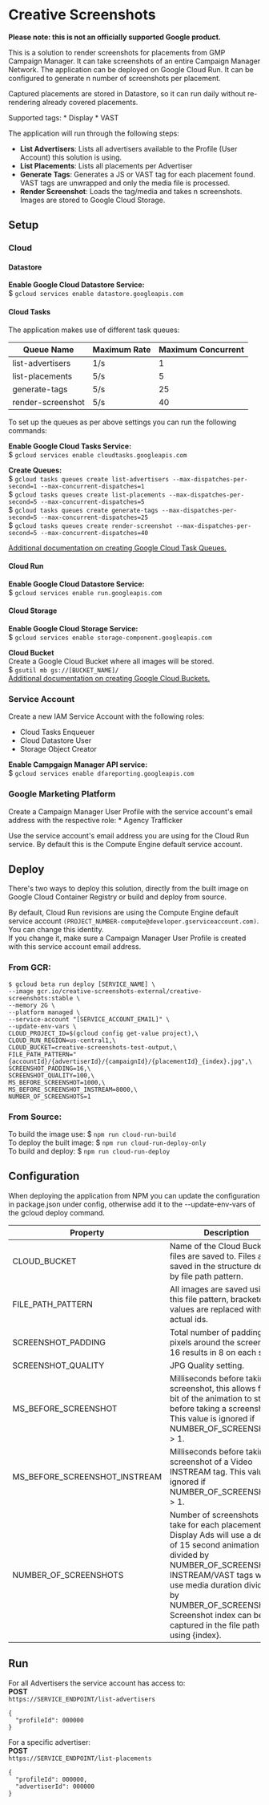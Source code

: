 # Creative Screenshots

**Please note: this is not an officially supported Google product.**

This is a solution to render screenshots for placements from GMP Campaign
Manager. It can take screenshots of an entire Campaign Manager Network. The
application can be deployed on Google Cloud Run. It can be configured to
generate n number of screenshots per placement.

Captured placements are stored in Datastore, so it can run daily without
re-rendering already covered placements.

Supported tags: * Display * VAST

The application will run through the following steps:<br />
* **List Advertisers**: Lists all advertisers available to the Profile
 (User Account) this solution is using.
* **List Placements**: Lists all placements per Advertiser
* **Generate Tags**: Generates a JS or VAST tag for each placement found.
 VAST tags are unwrapped and only the media file is processed.
* **Render Screenshot**: Loads the tag/media and takes n screenshots.
 Images are stored to Google Cloud Storage.

## Setup

### Cloud

#### Datastore

**Enable Google Cloud Datastore Service:** \
$ `gcloud services enable datastore.googleapis.com`

#### Cloud Tasks

The application makes use of different task queues:

Queue Name        | Maximum Rate | Maximum Concurrent
----------------- | ------------ | ------------------
list-advertisers  | 1/s          | 1
list-placements   | 5/s          | 5
generate-tags     | 5/s          | 25
render-screenshot | 5/s          | 40

To set up the queues as per above settings you can run the following commands:

**Enable Google Cloud Tasks Service:**<br />
\$ `gcloud services enable cloudtasks.googleapis.com`

**Create Queues:**<br />
\$ `gcloud tasks queues create list-advertisers --max-dispatches-per-second=1 --max-concurrent-dispatches=1`<br />
\$ `gcloud tasks queues create list-placements --max-dispatches-per-second=5 --max-concurrent-dispatches=5`<br />
\$ `gcloud tasks queues create generate-tags --max-dispatches-per-second=5 --max-concurrent-dispatches=25`<br />
\$ `gcloud tasks queues create render-screenshot --max-dispatches-per-second=5 --max-concurrent-dispatches=40`

[Additional documentation on creating Google Cloud Task Queues.](https://cloud.google.com/tasks/docs/creating-queues)

#### Cloud Run

**Enable Google Cloud Datastore Service:** \
$ `gcloud services enable run.googleapis.com`

#### Cloud Storage

**Enable Google Cloud Storage Service:** \
$ `gcloud services enable storage-component.googleapis.com`

**Cloud Bucket** \
Create a Google Cloud Bucket where all images will be stored. \
$ `gsutil mb gs://[BUCKET_NAME]/` \
[Additional documentation on creating Google Cloud Buckets.](https://cloud.google.com/storage/docs/creating-buckets#storage-create-bucket-gsutil)

### Service Account
Create a new IAM Service Account with the following roles:
* Cloud Tasks Enqueuer
* Cloud Datastore User
* Storage Object Creator

**Enable Campgaign Manager API service:**<br />
\$ `gcloud services enable dfareporting.googleapis.com`


### Google Marketing Platform

Create a Campaign Manager User Profile with the service account's email address
with the respective role: * Agency Trafficker

Use the service account's email address you are using for the Cloud Run service.
By default this is the Compute Engine default service account.

## Deploy

There's two ways to deploy this solution, directly from the built image on
Google Cloud Container Registry or build and deploy from source.

By default, Cloud Run revisions are using the Compute Engine default service
account `(PROJECT_NUMBER-compute@developer.gserviceaccount.com)`. You can change
this identity. \
If you change it, make sure a Campaign Manager User Profile is created with this
service account email address.

### From GCR:
```
$ gcloud beta run deploy [SERVICE_NAME] \
--image gcr.io/creative-screenshots-external/creative-screenshots:stable \
--memory 2G \
--platform managed \
--service-account "[SERVICE_ACCOUNT_EMAIL]" \
--update-env-vars \
CLOUD_PROJECT_ID=$(gcloud config get-value project),\
CLOUD_RUN_REGION=us-central1,\
CLOUD_BUCKET=creative-screenshots-test-output,\
FILE_PATH_PATTERN="{accountId}/{advertiserId}/{campaignId}/{placementId}_{index}.jpg",\
SCREENSHOT_PADDING=16,\
SCREENSHOT_QUALITY=100,\
MS_BEFORE_SCREENSHOT=1000,\
MS_BEFORE_SCREENSHOT_INSTREAM=8000,\
NUMBER_OF_SCREENSHOTS=1
```

### From Source:

To build the image use: \$ `npm run cloud-run-build`  
To deploy the built image: \$ `npm run cloud-run-deploy-only`  
To build and deploy: \$ `npm run cloud-run-deploy`  

## Configuration

When deploying the application from NPM you can update the configuration in
package.json under config, otherwise add it to the --update-env-vars of the
gcloud deploy command.

Property                      | Description                                                                                                                                                                                                                                                                                | Default Value
----------------------------- | ------------------------------------------------------------------------------------------------------------------------------------------------------------------------------------------------------------------------------------------------------------------------------------------ | -------------
CLOUD_BUCKET                  | Name of the Cloud Bucket all files are saved to. Files are saved in the structure defined by file path pattern.                                                                                                                                                                            | N/A
FILE_PATH_PATTERN             | All images are saved using this file pattern, bracketed values are replaced with actual ids.                                                                                                                                                                                               | {accountId}/{advertiserId}/{campaignId}/{placementId}\_{index}.jpg
SCREENSHOT_PADDING            | Total number of padding pixels around the screenshot, 16 results in 8 on each side.                                                                                                                                                                                                        | 16
SCREENSHOT_QUALITY            | JPG Quality setting.                                                                                                                                                                                                                                                                       | 100
MS_BEFORE_SCREENSHOT          | Milliseconds before taking a screenshot, this allows for a bit of the animation to start before taking a screenshot. This value is ignored if NUMBER_OF_SCREENSHOTS > 1.                                                                                                                   | 1000
MS_BEFORE_SCREENSHOT_INSTREAM | Milliseconds before taking a screenshot of a Video INSTREAM tag. This value is ignored if NUMBER_OF_SCREENSHOTS > 1.                                                                                                                                                                       | 8000
NUMBER_OF_SCREENSHOTS         | Number of screenshots to take for each placement. Display Ads will use a default of 15 second animation divided by NUMBER_OF_SCREENSHOTS. INSTREAM/VAST tags will use media duration divided by NUMBER_OF_SCREENSHOTS. Screenshot index can be captured in the file path by using {index}. | 1

## Run

For all Advertisers the service account has access to:<br />
**POST**<br />
`https://SERVICE_ENDPOINT/list-advertisers`<br />
```
{
  "profileId": 000000
}
```


For a specific advertiser:<br />
**POST**<br />
`https://SERVICE_ENDPOINT/list-placements`<br />
```
{
  "profileId": 000000,
  "advertiserId": 000000
}
```
